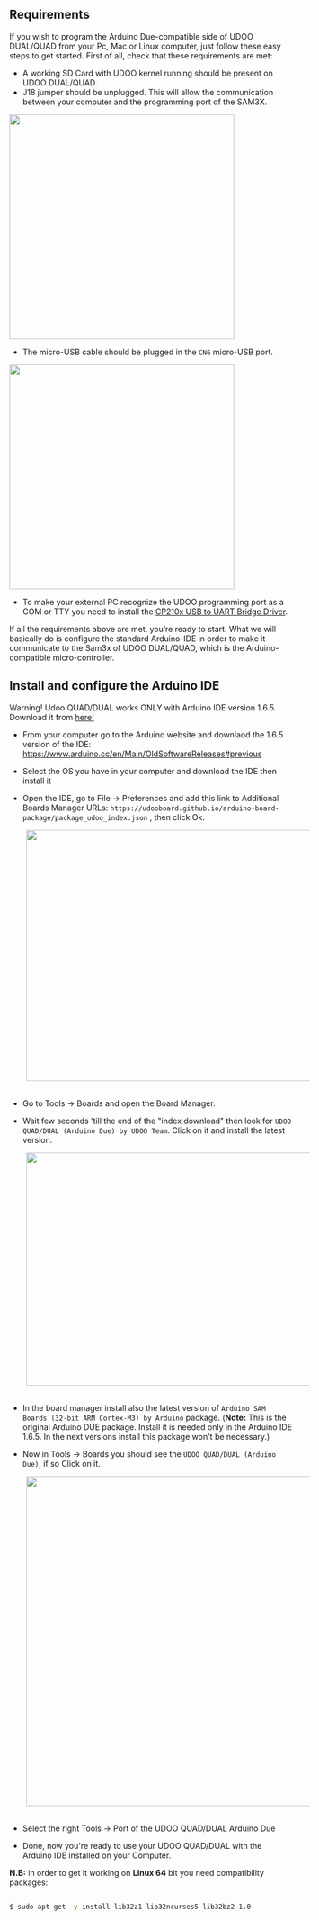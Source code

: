 ## Requirements

If you wish to program the Arduino Due-compatible side of UDOO DUAL/QUAD from your Pc, Mac or Linux computer, just follow these easy steps to get started.
First of all, check that these requirements are met:
* A working SD Card with UDOO kernel running should be present on UDOO DUAL/QUAD.
* J18 jumper should be unplugged. This will allow the communication between your computer and the programming port of the SAM3X.  


<a href="../img/boardJ18-03.png" target="_blank"><img style="width:400px; " src="../img/boardJ18-03.png"></a>


* The micro-USB cable should be plugged in the `CN6` micro-USB port.  


<a href="../img/board_usb2-01.jpg" target="_blank"><img style="width:400px; " src="../img/board_usb2-01.jpg"></a>  


* To make your external PC recognize the UDOO programming port as a COM or TTY you need to install the [CP210x USB to UART Bridge Driver](http://www.silabs.com/products/mcu/pages/usbtouartbridgevcpdrivers.aspx).  

If all the requirements above are met, you’re ready to start. What we will basically do is configure the standard Arduino-IDE in order to make it communicate to the Sam3x of UDOO DUAL/QUAD, which is the Arduino-compatible micro-controller.

## Install and configure the Arduino IDE

<div class="alert alert-danger" role="alert">
  <span class="glyphicon glyphicon-exclamation-sign" aria-hidden="true"></span>
  <span class="sr-only">Warning!</span>
  Udoo QUAD/DUAL works ONLY with Arduino IDE version 1.6.5. Download it from <a href="https://www.arduino.cc/en/Main/OldSoftwareReleases#previous">here!</a>
</div>

* From your computer go to the Arduino website and downlaod the 1.6.5 version of the IDE: https://www.arduino.cc/en/Main/OldSoftwareReleases#previous

* Select the OS you have in your computer and download the IDE then install it

* Open the IDE, go to File -> Preferences and add this link to Additional Boards Manager URLs: `https://udooboard.github.io/arduino-board-package/package_udoo_index.json` , then click Ok.  

<img width="550" height="447" src="../img/ext_ard_07.png" style="margin-left: 30px;">  

<br />
<br />

* Go to Tools -> Boards and open the Board Manager.

* Wait few seconds 'till the end of the "index download" then look for `UDOO QUAD/DUAL (Arduino Due) by UDOO Team`. Click on it and install the latest version.

<img width="550" height="415" src="../img/ext_board_manager_install.PNG" style="margin-left: 30px;">

<br />
<br />

* In the board manager install also the latest version of `Arduino SAM Boards (32-bit ARM Cortex-M3) by Arduino` package. (**Note:** This is the original Arduino DUE package. Install it is needed only in the Arduino IDE 1.6.5. In the next versions install this package won't be necessary.)

* Now in Tools -> Boards you should see the `UDOO QUAD/DUAL (Arduino Due)`, if so Click on it.

<img width="550" height="587" src="../img/ext_board_manager_boards.PNG" style="margin-left: 30px;">

<br />
<br />

* Select the right Tools -> Port of the UDOO QUAD/DUAL Arduino Due

* Done, now you're ready to use your UDOO QUAD/DUAL with the Arduino IDE installed on your Computer.

**N.B:** in order to get it working on **Linux 64** bit you need compatibility packages:

```bash

$ sudo apt-get -y install lib32z1 lib32ncurses5 lib32bz2-1.0

 ```
